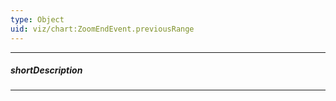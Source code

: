 ```yaml
---
type: Object
uid: viz/chart:ZoomEndEvent.previousRange
---
```

---
##### shortDescription
<!-- Description goes here -->

---
<!-- Description goes here -->